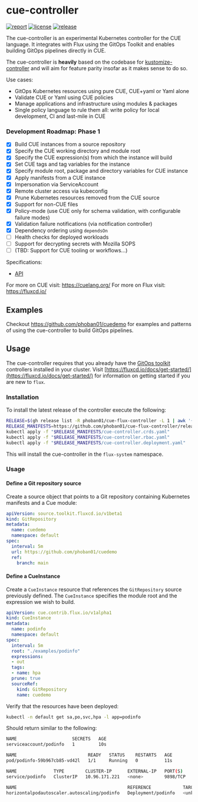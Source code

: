 # cue-controller

[![report](https://goreportcard.com/badge/github.com/phoban01/cue-flux-controller)](https://goreportcard.com/report/github.com/phoban01/cue-flux-controller)
[![license](https://img.shields.io/github/license/phoban01/cue-flux-controller.svg)](https://github.com/fluxcd/cue-flux-controller/blob/main/LICENSE)
[![release](https://img.shields.io/github/release/phoban01/cue-flux-controller/all.svg)](https://github.com/phoban01/cue-flux-controller/releases)

The cue-controller is an experimental Kubernetes controller for the CUE language. It integrates with Flux using the GitOps Toolkit and enables building GitOps pipelines directly in CUE.

The cue-controller is **heavily** based on the codebase for [kustomize-controller](https://github.com/fluxcd/kustomize-controller) and will aim for feature parity insofar as it makes sense to do so.

Use cases:
- GitOps Kubernetes resources using pure CUE, CUE+yaml or Yaml alone
- Validate CUE or Yaml using CUE policies
- Manage applications and infrastructure using modules & packages
- Single policy language to rule them all: write policy for local development, CI and last-mile in CUE

### Development Roadmap: Phase 1
- [x] Build CUE instances from a source repository
- [x] Specify the CUE working directory and module root
- [x] Specify the CUE expression(s) from which the instance will build
- [x] Set CUE tags and tag variables for the instance
- [x] Specify module root, package and directory variables for CUE instance
- [x] Apply manifests from a CUE instance
- [x] Impersonation via ServiceAccount
- [x] Remote cluster access via kubeconfig
- [x] Prune Kubernetes resources removed from the CUE source
- [x] Support for non-CUE files
- [x] Policy-mode (use CUE only for schema validation, with configurable failure modes)
- [x] Validation failure notifications (via notification controller)
- [x] Dependency ordering using `dependsOn`
- [ ] Health checks for deployed workloads
- [ ] Support for decrypting secrets with Mozilla SOPS
- [ ] (TBD: Support for CUE tooling or workflows...)

Specifications:
* [API](docs/api/v1alpha1/cue.md)

For more on CUE visit: https://cuelang.org/
For more on Flux visit: https://fluxcd.io/

## Examples

Checkout https://github.com/phoban01/cuedemo for examples and patterns of using the cue-controller to build GitOps pipelines.

## Usage

The cue-controller requires that you already have the [GitOps toolkit](https://fluxcd.io/docs/components/)
controllers installed in your cluster. Visit [https://fluxcd.io/docs/get-started/](https://fluxcd.io/docs/get-started/) for information on getting started if you are new to `flux`.

### Installation

To install the latest release of the controller execute the following:
```bash
RELEASE=$(gh release list -R phoban01/cue-flux-controller -L 1 | awk '{print $1}')
RELEASE_MANIFESTS=https://github.com/phoban01/cue-flux-controller/releases/download/$RELEASE
kubectl apply -f "$RELEASE_MANIFESTS/cue-controller.crds.yaml"
kubectl apply -f "$RELEASE_MANIFESTS/cue-controller.rbac.yaml"
kubectl apply -f "$RELEASE_MANIFESTS/cue-controller.deployment.yaml"
```

This will install the cue-controller in the `flux-system` namespace.

### Usage
#### Define a Git repository source

Create a source object that points to a Git repository containing Kubernetes manifests and a Cue module:

```yaml
apiVersion: source.toolkit.fluxcd.io/v1beta1
kind: GitRepository
metadata:
  name: cuedemo
  namespace: default
spec:
  interval: 5m
  url: https://github.com/phoban01/cuedemo
  ref:
    branch: main
```

#### Define a CueInstance

Create a `CueInstance` resource that references the `GitRepository` source previously defined. The `CueInstance` specifies the module root and the expression we wish to build.

```yaml
apiVersion: cue.contrib.flux.io/v1alpha1
kind: CueInstance
metadata:
  name: podinfo
  namespace: default
spec:
  interval: 5m
  root: "./examples/podinfo"
  expressions:
  - out
  tags:
  - name: hpa
  prune: true
  sourceRef:
    kind: GitRepository
    name: cuedemo
```

Verify that the resources have been deployed:

```bash
kubectl -n default get sa,po,svc,hpa -l app=podinfo
```

Should return similar to the following:
```bash
NAME                     SECRETS   AGE
serviceaccount/podinfo   1         10s

NAME                           READY   STATUS    RESTARTS   AGE
pod/podinfo-59b967cb85-vd42l   1/1     Running   0          11s

NAME              TYPE        CLUSTER-IP      EXTERNAL-IP   PORT(S)    AGE
service/podinfo   ClusterIP   10.96.171.221   <none>        9898/TCP   5s

NAME                                          REFERENCE            TARGETS                          MINPODS   MAXPODS   REPLICAS   AGE
horizontalpodautoscaler.autoscaling/podinfo   Deployment/podinfo   <unknown>/500Mi, <unknown>/75%   1         4         1          10s
```
